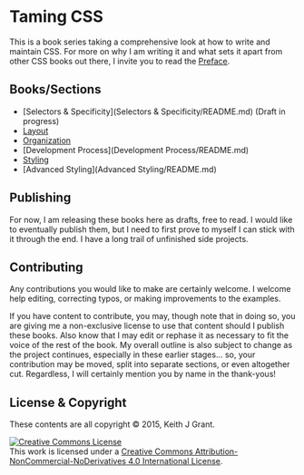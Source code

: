 # Taming CSS

This is a book series taking a comprehensive look at how to write and maintain CSS.  For more on why I am writing it and what sets it apart from other CSS books out there, I invite you to read the [Preface](preface.md).

## Books/Sections

* [Selectors & Specificity](Selectors & Specificity/README.md) (Draft in progress)
* [Layout](Layout/README.md)
* [Organization](Organization/README.md)
* [Development Process](Development Process/README.md)
* [Styling](Styling/README.md)
* [Advanced Styling](Advanced Styling/README.md)

## Publishing

For now, I am releasing these books here as drafts, free to read.  I would like to eventually publish them, but I need to first prove to myself I can stick with it through the end.  I have a long trail of unfinished side projects.

## Contributing

Any contributions you would like to make are certainly welcome.  I welcome help editing, correcting typos, or making improvements to the examples.

If you have content to contribute, you may, though note that in doing so, you are giving me a non-exclusive license to use that content should I publish these books.  Also know that I may edit or rephase it as necessary to fit the voice of the rest of the book.  My overall outline is also subject to change as the project continues, especially in these earlier stages... so, your contribution may be moved, split into separate sections, or even altogether cut.  Regardless, I will certainly mention you by name in the thank-yous!

## License & Copyright

These contents are all copyright &copy; 2015, Keith J Grant.

<a rel="license" href="http://creativecommons.org/licenses/by-nc-nd/4.0/"><img alt="Creative Commons License" style="border-width:0" src="https://i.creativecommons.org/l/by-nc-nd/4.0/88x31.png" /></a><br />This work is licensed under a <a rel="license" href="http://creativecommons.org/licenses/by-nc-nd/4.0/">Creative Commons Attribution-NonCommercial-NoDerivatives 4.0 International License</a>.
